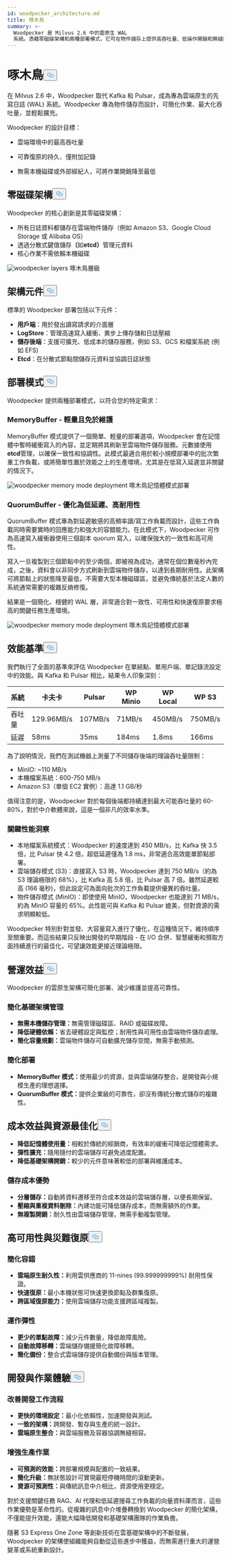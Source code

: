 ```yaml
---
id: woodpecker_architecture.md
title: 啄木鳥
summary: >-
  Woodpecker 是 Milvus 2.6 中的雲原生 WAL
  系統。憑藉零磁碟架構和兩種部署模式，它可在物件儲存上提供高吞吐量、低操作開銷和無縫擴充能力。
---
```

<h1 id="Woodpecker" class="common-anchor-header">啄木鳥<button data-href="#Woodpecker" class="anchor-icon" translate="no">
      <svg translate="no"
        aria-hidden="true"
        focusable="false"
        height="20"
        version="1.1"
        viewBox="0 0 16 16"
        width="16"
      >
        <path
          fill="#0092E4"
          fill-rule="evenodd"
          d="M4 9h1v1H4c-1.5 0-3-1.69-3-3.5S2.55 3 4 3h4c1.45 0 3 1.69 3 3.5 0 1.41-.91 2.72-2 3.25V8.59c.58-.45 1-1.27 1-2.09C10 5.22 8.98 4 8 4H4c-.98 0-2 1.22-2 2.5S3 9 4 9zm9-3h-1v1h1c1 0 2 1.22 2 2.5S13.98 12 13 12H9c-.98 0-2-1.22-2-2.5 0-.83.42-1.64 1-2.09V6.25c-1.09.53-2 1.84-2 3.25C6 11.31 7.55 13 9 13h4c1.45 0 3-1.69 3-3.5S14.5 6 13 6z"
        ></path>
      </svg>
    </button></h1><p>在 Milvus 2.6 中，Woodpecker 取代 Kafka 和 Pulsar，成為專為雲端原生的先寫日誌 (WAL) 系統。Woodpecker 專為物件儲存而設計，可簡化作業、最大化吞吐量，並輕鬆擴充。</p>
<p>Woodpecker 的設計目標：</p>
<ul>
<li><p>雲端環境中的最高吞吐量</p></li>
<li><p>可靠復原的持久、僅附加記錄</p></li>
<li><p>無需本機磁碟或外部經紀人，可將作業開銷降至最低</p></li>
</ul>
<h2 id="Zero-disk-architecture" class="common-anchor-header">零磁碟架構<button data-href="#Zero-disk-architecture" class="anchor-icon" translate="no">
      <svg translate="no"
        aria-hidden="true"
        focusable="false"
        height="20"
        version="1.1"
        viewBox="0 0 16 16"
        width="16"
      >
        <path
          fill="#0092E4"
          fill-rule="evenodd"
          d="M4 9h1v1H4c-1.5 0-3-1.69-3-3.5S2.55 3 4 3h4c1.45 0 3 1.69 3 3.5 0 1.41-.91 2.72-2 3.25V8.59c.58-.45 1-1.27 1-2.09C10 5.22 8.98 4 8 4H4c-.98 0-2 1.22-2 2.5S3 9 4 9zm9-3h-1v1h1c1 0 2 1.22 2 2.5S13.98 12 13 12H9c-.98 0-2-1.22-2-2.5 0-.83.42-1.64 1-2.09V6.25c-1.09.53-2 1.84-2 3.25C6 11.31 7.55 13 9 13h4c1.45 0 3-1.69 3-3.5S14.5 6 13 6z"
        ></path>
      </svg>
    </button></h2><p>Woodpecker 的核心創新是其零磁碟架構：</p>
<ul>
<li>所有日誌資料都儲存在雲端物件儲存（例如 Amazon S3、Google Cloud Storage 或 Alibaba OS）</li>
<li>透過分散式鍵值儲存<strong>（</strong>如<strong>etcd）</strong>管理元資料</li>
<li>核心作業不需依賴本機磁碟</li>
</ul>
<p>
  
   <span class="img-wrapper"> <img translate="no" src="/docs/v2.6.x/assets/woodpecker_layers.png" alt="woodpecker layers" class="doc-image" id="woodpecker-layers" />
   </span> <span class="img-wrapper"> <span>啄木鳥層級</span> </span></p>
<h2 id="Architecture-components" class="common-anchor-header">架構元件<button data-href="#Architecture-components" class="anchor-icon" translate="no">
      <svg translate="no"
        aria-hidden="true"
        focusable="false"
        height="20"
        version="1.1"
        viewBox="0 0 16 16"
        width="16"
      >
        <path
          fill="#0092E4"
          fill-rule="evenodd"
          d="M4 9h1v1H4c-1.5 0-3-1.69-3-3.5S2.55 3 4 3h4c1.45 0 3 1.69 3 3.5 0 1.41-.91 2.72-2 3.25V8.59c.58-.45 1-1.27 1-2.09C10 5.22 8.98 4 8 4H4c-.98 0-2 1.22-2 2.5S3 9 4 9zm9-3h-1v1h1c1 0 2 1.22 2 2.5S13.98 12 13 12H9c-.98 0-2-1.22-2-2.5 0-.83.42-1.64 1-2.09V6.25c-1.09.53-2 1.84-2 3.25C6 11.31 7.55 13 9 13h4c1.45 0 3-1.69 3-3.5S14.5 6 13 6z"
        ></path>
      </svg>
    </button></h2><p>標準的 Woodpecker 部署包括以下元件：</p>
<ul>
<li><strong>用戶端</strong>：用於發出讀寫請求的介面層</li>
<li><strong>LogStore</strong>：管理高速寫入緩衝、異步上傳存儲和日誌壓縮</li>
<li><strong>儲存後端</strong>：支援可擴充、低成本的儲存服務，例如 S3、GCS 和檔案系統 (例如 EFS)</li>
<li><strong>Etcd</strong>：在分散式節點間儲存元資料並協調日誌狀態</li>
</ul>
<h2 id="Deployment-modes" class="common-anchor-header">部署模式<button data-href="#Deployment-modes" class="anchor-icon" translate="no">
      <svg translate="no"
        aria-hidden="true"
        focusable="false"
        height="20"
        version="1.1"
        viewBox="0 0 16 16"
        width="16"
      >
        <path
          fill="#0092E4"
          fill-rule="evenodd"
          d="M4 9h1v1H4c-1.5 0-3-1.69-3-3.5S2.55 3 4 3h4c1.45 0 3 1.69 3 3.5 0 1.41-.91 2.72-2 3.25V8.59c.58-.45 1-1.27 1-2.09C10 5.22 8.98 4 8 4H4c-.98 0-2 1.22-2 2.5S3 9 4 9zm9-3h-1v1h1c1 0 2 1.22 2 2.5S13.98 12 13 12H9c-.98 0-2-1.22-2-2.5 0-.83.42-1.64 1-2.09V6.25c-1.09.53-2 1.84-2 3.25C6 11.31 7.55 13 9 13h4c1.45 0 3-1.69 3-3.5S14.5 6 13 6z"
        ></path>
      </svg>
    </button></h2><p>Woodpecker 提供兩種部署模式，以符合您的特定需求：</p>
<h3 id="MemoryBuffer---Lightweight-and-maintenance-free" class="common-anchor-header">MemoryBuffer - 輕量且免於維護</h3><p>MemoryBuffer 模式提供了一個簡單、輕量的部署選項，Woodpecker 會在記憶體中暫時緩衝寫入的內容，並定期將其刷新至雲端物件儲存服務。元數據使用<strong>etcd</strong>管理，以確保一致性和協調性。此模式最適合用於較小規模部署中的批次繁重工作負載，或將簡單性置於效能之上的生產環境，尤其是在低寫入延遲並非關鍵的情況下。</p>
<p>
  
   <span class="img-wrapper"> <img translate="no" src="/docs/v2.6.x/assets/woodpecker_memorybuffer_mode_deployment.png" alt="woodpecker memory mode deployment" class="doc-image" id="woodpecker-memory-mode-deployment" />
   </span> <span class="img-wrapper"> <span>啄木鳥記憶體模式部署</span> </span></p>
<h3 id="QuorumBuffer---Optimized-for-low-latency-high-durability" class="common-anchor-header">QuorumBuffer - 優化為低延遲、高耐用性</h3><p>QuorumBuffer 模式專為對延遲敏感的高頻率讀/寫工作負載而設計，這些工作負載同時需要實時的回應能力和強大的容錯能力。在此模式下，Woodpecker 可作為高速寫入緩衝器使用三個副本 quorum 寫入，以確保強大的一致性和高可用性。</p>
<p>寫入一旦複製到三個節點中的至少兩個，即被視為成功，通常在個位數毫秒內完成，之後，資料會以非同步方式刷新到雲端物件儲存，以達到長期耐用性。此架構可將節點上的狀態降至最低，不需要大型本機磁碟區，並避免傳統基於法定人數的系統通常需要的複雜反熵修復。</p>
<p>結果是一個簡化、穩健的 WAL 層，非常適合對一致性、可用性和快速復原要求極高的關鍵任務生產環境。</p>
<p>
  
   <span class="img-wrapper"> <img translate="no" src="/docs/v2.6.x/assets/woodpecker_memorybuffer_mode_deployment.png" alt="woodpecker memory mode deployment" class="doc-image" id="woodpecker-memory-mode-deployment" />
   </span> <span class="img-wrapper"> <span>啄木鳥記憶體模式部署</span> </span></p>
<h2 id="Performance-benchmarks" class="common-anchor-header">效能基準<button data-href="#Performance-benchmarks" class="anchor-icon" translate="no">
      <svg translate="no"
        aria-hidden="true"
        focusable="false"
        height="20"
        version="1.1"
        viewBox="0 0 16 16"
        width="16"
      >
        <path
          fill="#0092E4"
          fill-rule="evenodd"
          d="M4 9h1v1H4c-1.5 0-3-1.69-3-3.5S2.55 3 4 3h4c1.45 0 3 1.69 3 3.5 0 1.41-.91 2.72-2 3.25V8.59c.58-.45 1-1.27 1-2.09C10 5.22 8.98 4 8 4H4c-.98 0-2 1.22-2 2.5S3 9 4 9zm9-3h-1v1h1c1 0 2 1.22 2 2.5S13.98 12 13 12H9c-.98 0-2-1.22-2-2.5 0-.83.42-1.64 1-2.09V6.25c-1.09.53-2 1.84-2 3.25C6 11.31 7.55 13 9 13h4c1.45 0 3-1.69 3-3.5S14.5 6 13 6z"
        ></path>
      </svg>
    </button></h2><p>我們執行了全面的基準來評估 Woodpecker 在單結點、單用戶端、單記錄流設定中的效能。與 Kafka 和 Pulsar 相比，結果令人印象深刻：</p>
<table>
<thead>
<tr><th>系統</th><th>卡夫卡</th><th>Pulsar</th><th>WP Minio</th><th>WP Local</th><th>WP S3</th></tr>
</thead>
<tbody>
<tr><td>吞吐量</td><td>129.96MB/s</td><td>107MB/s</td><td>71MB/s</td><td>450MB/s</td><td>750MB/s</td></tr>
<tr><td>延遲</td><td>58ms</td><td>35ms</td><td>184ms</td><td>1.8ms</td><td>166ms</td></tr>
</tbody>
</table>
<p>為了說明情況，我們在測試機器上測量了不同儲存後端的理論吞吐量限制：</p>
<ul>
<li>MinIO: ~110 MB/s</li>
<li>本機檔案系統：600-750 MB/s</li>
<li>Amazon S3（單個 EC2 實例）：高達 1.1 GB/秒</li>
</ul>
<p>值得注意的是，Woodpecker 對於每個後端都持續達到最大可能吞吐量的 60-80%，對於中介軟體來說，這是一個非凡的效率水準。</p>
<h3 id="Key-performance-insights" class="common-anchor-header">關鍵性能洞察</h3><ul>
<li>本地檔案系統模式：Woodpecker 的速度達到 450 MB/s，比 Kafka 快 3.5 倍，比 Pulsar 快 4.2 倍，超低延遲僅為 1.8 ms，非常適合高效能單節點部署。</li>
<li>雲端儲存模式 (S3)：直接寫入 S3 時，Woodpecker 達到 750 MB/s（約為 S3 理論極限的 68%），比 Kafka 高 5.8 倍，比 Pulsar 高 7 倍。雖然延遲較高 (166 毫秒)，但此設定可為面向批次的工作負載提供優異的吞吐量。</li>
<li>物件儲存模式 (MinIO)：即使使用 MinIO，Woodpecker 也能達到 71 MB/s，約為 MinIO 容量的 65%。此性能可與 Kafka 和 Pulsar 媲美，但對資源的需求明顯較低。</li>
</ul>
<p>Woodpecker 特別針對並發、大容量寫入進行了優化，在這種情況下，維持順序至關重要。而這些結果只反映出開發的早期階段 - 在 I/O 合併、智慧緩衝和預取方面持續進行的最佳化，可望讓效能更接近理論極限。</p>
<h2 id="Operational-benefits" class="common-anchor-header">營運效益<button data-href="#Operational-benefits" class="anchor-icon" translate="no">
      <svg translate="no"
        aria-hidden="true"
        focusable="false"
        height="20"
        version="1.1"
        viewBox="0 0 16 16"
        width="16"
      >
        <path
          fill="#0092E4"
          fill-rule="evenodd"
          d="M4 9h1v1H4c-1.5 0-3-1.69-3-3.5S2.55 3 4 3h4c1.45 0 3 1.69 3 3.5 0 1.41-.91 2.72-2 3.25V8.59c.58-.45 1-1.27 1-2.09C10 5.22 8.98 4 8 4H4c-.98 0-2 1.22-2 2.5S3 9 4 9zm9-3h-1v1h1c1 0 2 1.22 2 2.5S13.98 12 13 12H9c-.98 0-2-1.22-2-2.5 0-.83.42-1.64 1-2.09V6.25c-1.09.53-2 1.84-2 3.25C6 11.31 7.55 13 9 13h4c1.45 0 3-1.69 3-3.5S14.5 6 13 6z"
        ></path>
      </svg>
    </button></h2><p>Woodpecker 的雲原生架構可簡化部署、減少維護並提高可靠性。</p>
<h3 id="Simplified-infrastructure-management" class="common-anchor-header">簡化基礎架構管理</h3><ul>
<li><strong>無需本機儲存管理：</strong>無需管理磁碟區、RAID 或磁碟故障。</li>
<li><strong>降低硬體依賴：</strong>省去硬體設定與監控；耐用性與可用性由雲端物件儲存處理。</li>
<li><strong>簡化容量規劃：</strong>雲端物件儲存可自動擴充儲存空間，無需手動預測。</li>
</ul>
<h3 id="Simplified-deployment" class="common-anchor-header">簡化部署</h3><ul>
<li><strong>MemoryBuffer 模式：</strong>使用最少的資源，並與雲端儲存整合，是開發與小規模生產的理想選擇。</li>
<li><strong>QuorumBuffer 模式：</strong>提供企業級的可靠性，卻沒有傳統分散式儲存的複雜性。</li>
</ul>
<h2 id="Cost-efficiency-and-resource-optimization" class="common-anchor-header">成本效益與資源最佳化<button data-href="#Cost-efficiency-and-resource-optimization" class="anchor-icon" translate="no">
      <svg translate="no"
        aria-hidden="true"
        focusable="false"
        height="20"
        version="1.1"
        viewBox="0 0 16 16"
        width="16"
      >
        <path
          fill="#0092E4"
          fill-rule="evenodd"
          d="M4 9h1v1H4c-1.5 0-3-1.69-3-3.5S2.55 3 4 3h4c1.45 0 3 1.69 3 3.5 0 1.41-.91 2.72-2 3.25V8.59c.58-.45 1-1.27 1-2.09C10 5.22 8.98 4 8 4H4c-.98 0-2 1.22-2 2.5S3 9 4 9zm9-3h-1v1h1c1 0 2 1.22 2 2.5S13.98 12 13 12H9c-.98 0-2-1.22-2-2.5 0-.83.42-1.64 1-2.09V6.25c-1.09.53-2 1.84-2 3.25C6 11.31 7.55 13 9 13h4c1.45 0 3-1.69 3-3.5S14.5 6 13 6z"
        ></path>
      </svg>
    </button></h2><ul>
<li><strong>降低記憶體使用量：</strong>相較於傳統的經銷商，有效率的緩衝可降低記憶體需求。</li>
<li><strong>彈性擴充：</strong>隨用隨付的雲端儲存可避免過度配置。</li>
<li><strong>降低基礎架構開銷：</strong>較少的元件意味著較低的部署與維護成本。</li>
</ul>
<h3 id="Storage-cost-advantages" class="common-anchor-header">儲存成本優勢</h3><ul>
<li><strong>分層儲存：</strong>自動將資料遷移至符合成本效益的雲端儲存層，以便長期保留。</li>
<li><strong>壓縮與重複資料刪除：</strong>內建功能可降低儲存成本，而無需額外的作業。</li>
<li><strong>無複製開銷：</strong>耐久性由雲端儲存管理，無需手動複製管理。</li>
</ul>
<h2 id="High-availability-and-disaster-recovery" class="common-anchor-header">高可用性與災難復原<button data-href="#High-availability-and-disaster-recovery" class="anchor-icon" translate="no">
      <svg translate="no"
        aria-hidden="true"
        focusable="false"
        height="20"
        version="1.1"
        viewBox="0 0 16 16"
        width="16"
      >
        <path
          fill="#0092E4"
          fill-rule="evenodd"
          d="M4 9h1v1H4c-1.5 0-3-1.69-3-3.5S2.55 3 4 3h4c1.45 0 3 1.69 3 3.5 0 1.41-.91 2.72-2 3.25V8.59c.58-.45 1-1.27 1-2.09C10 5.22 8.98 4 8 4H4c-.98 0-2 1.22-2 2.5S3 9 4 9zm9-3h-1v1h1c1 0 2 1.22 2 2.5S13.98 12 13 12H9c-.98 0-2-1.22-2-2.5 0-.83.42-1.64 1-2.09V6.25c-1.09.53-2 1.84-2 3.25C6 11.31 7.55 13 9 13h4c1.45 0 3-1.69 3-3.5S14.5 6 13 6z"
        ></path>
      </svg>
    </button></h2><h3 id="Simplified-fault-tolerance" class="common-anchor-header">簡化容錯</h3><ul>
<li><strong>雲端原生耐久性：</strong>利用雲供應商的 11-nines (99.999999999%) 耐用性保證。</li>
<li><strong>快速復原：</strong>最小本機狀態可快速更換節點及群集復原。</li>
<li><strong>跨區域復原能力：</strong>使用雲端儲存功能支援跨區域複製。</li>
</ul>
<h3 id="Operational-resilience" class="common-anchor-header">運作彈性</h3><ul>
<li><strong>更少的單點故障：</strong>減少元件數量，降低故障風險。</li>
<li><strong>自動故障移轉：</strong>雲端儲存備援簡化故障移轉。</li>
<li><strong>簡化備份：</strong>整合式雲端儲存提供自動備份與版本管理。</li>
</ul>
<h2 id="Development-and-operational-experience" class="common-anchor-header">開發與作業體驗<button data-href="#Development-and-operational-experience" class="anchor-icon" translate="no">
      <svg translate="no"
        aria-hidden="true"
        focusable="false"
        height="20"
        version="1.1"
        viewBox="0 0 16 16"
        width="16"
      >
        <path
          fill="#0092E4"
          fill-rule="evenodd"
          d="M4 9h1v1H4c-1.5 0-3-1.69-3-3.5S2.55 3 4 3h4c1.45 0 3 1.69 3 3.5 0 1.41-.91 2.72-2 3.25V8.59c.58-.45 1-1.27 1-2.09C10 5.22 8.98 4 8 4H4c-.98 0-2 1.22-2 2.5S3 9 4 9zm9-3h-1v1h1c1 0 2 1.22 2 2.5S13.98 12 13 12H9c-.98 0-2-1.22-2-2.5 0-.83.42-1.64 1-2.09V6.25c-1.09.53-2 1.84-2 3.25C6 11.31 7.55 13 9 13h4c1.45 0 3-1.69 3-3.5S14.5 6 13 6z"
        ></path>
      </svg>
    </button></h2><h3 id="Improved-development-workflow" class="common-anchor-header">改善開發工作流程</h3><ul>
<li><strong>更快的環境設定：</strong>最小化依賴性，加速開發與測試。</li>
<li><strong>一致的架構：</strong>跨開發、暫存與生產的統一設計。</li>
<li><strong>雲端原生整合：</strong>與雲端服務及容器協調無縫相容。</li>
</ul>
<h3 id="Enhanced-production-operations" class="common-anchor-header">增強生產作業</h3><ul>
<li><strong>可預測的效能：</strong>跨部署規模與配置的一致結果。</li>
<li><strong>簡化升級：</strong>無狀態設計可實現最短停機時間的滾動更新。</li>
<li><strong>資源可預測性：</strong>與傳統訊息中介相比，資源使用更穩定。</li>
</ul>
<p>對於支援關鍵任務 RAG、AI 代理和低延遲搜尋工作負載的向量資料庫而言，這些作業優勢是革命性的。從複雜的訊息中介堆疊轉換到 Woodpecker 的簡化架構，不僅能提升效能，還能大幅降低開發和基礎架構團隊的作業負擔。</p>
<p>隨著 S3 Express One Zone 等創新技術在雲基礎架構中的不斷發展，Woodpecker 的架構使組織能夠自動從這些進步中獲益，而無需進行重大的運營變革或系統重新設計。</p>
